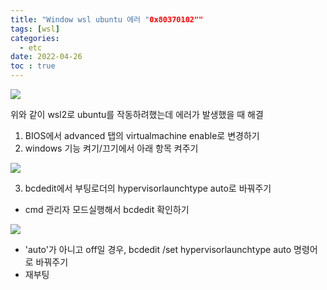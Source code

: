 ```yaml
---
title: "Window wsl ubuntu 에러 "0x80370102""
tags: [wsl]
categories:
  - etc
date: 2022-04-26
toc : true
---
```


<img src="/img/etc/etc4/etc5-0.jpg">

위와 같이 wsl2로 ubuntu를 작동하려했는데 에러가 발생했을 때 해결
1. BIOS에서 advanced 탭의 virtualmachine enable로 변경하기
2. windows 기능 켜기/끄기에서 아래 항목 켜주기
<img src="/img/etc/etc4/etc5-1.jpg">

3. bcdedit에서 부팅로더의 hypervisorlaunchtype auto로 바꿔주기
- cmd 관리자 모드실행해서 bcdedit 확인하기
<img src="/img/etc/etc4/etc5-2.jpg">

- 'auto'가 아니고 off일 경우, bcdedit /set hypervisorlaunchtype auto 명령어로 바꿔주기
- 재부팅  